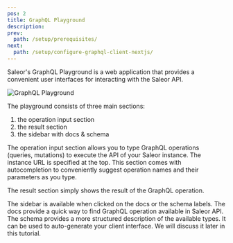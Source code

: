 ```yaml
---
pos: 2
title: GraphQL Playground 
description: 
prev:
  path: /setup/prerequisites/
next:
  path: /setup/configure-graphql-client-nextjs/
---
```


Saleor's GraphQL Playground is a web application that provides a convenient user interfaces for interacting with the Saleor API. 

![GraphQL Playground](/images/setup-graphql-playground.png)

The playground consists of three main sections:

1. the operation input section
2. the result section
3. the sidebar with docs & schema

The operation input section allows you to type GraphQL operations (queries, mutations) to execute the API of your Saleor instance. The instance URL is specified at the top. This section comes with autocompletion to conveniently suggest operation names and their parameters as you type.

The result section simply shows the result of the GraphQL operation. 

The sidebar is available when clicked on the docs or the schema labels. The docs provide a quick way to find GraphQL operation available in Saleor API. The schema provides a more structured description of the available types. It can be used to auto-generate your client interface. We will discuss it later in this tutorial.
